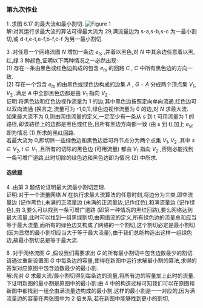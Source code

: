 ### 第九次作业

1 .求图 6.17 的最大流和最小割切.
![Figure 1](第九次作业-陶文华-2023010782.png)
    \
    解:对其运行求最大流的算法可得最大流为 29,满流量边为 s-a,s-b,s-c 为一最小割切,或 d-t,e-t,e-f,b-f,c-f 为另一最小割切.

3 .对任意一个网络流图 $N$ 增加一条边 $e_{ts}$ ,并着以黑色,对 $N$ 中其余边任意着以黑,红,绿 3 种颜色,证明以下两种情况之一必然出现:
    \
    (1) 存在一条由黑色或红色边构成的包含 $e_{ts}$ 的回路 $C$ , $C$ 中所有黑色边的方向一致.
    \
    (2) 存在一个包含 $e_{ts}$ 的由黑色或绿色边构成的边集 $A$ , $G-A$ 分成两个顶点集 $V_{1},V_{2}$ ,满足 $A$ 中全部黑色边都是由 $V_{1}$ 指向 $V_{2}$ .
    \
    证明:将黑色边和红色边视作流量为 1 的边,其中黑色边按照定向单向流通,红色边可以双向流通 (换言之,流量可为 -1,0,1),绿色边视作流量为 0 的边,对 $N$ 求最大流.
    \
    如果最大流不为 0,则由网络流量的定义,一定至少有一条从 s 到 t 可用流量为 1 的路径,即该路径上的边都是黑色或红色,且所有黑边方向都一致 (由 s 到 t),加上 $e_{st}$ 即为情况 (1) 所求的黑红回路.
    \
    若最大流为 0,即切除一些绿色边和黑色边后可将节点分为两个点集 $V_{1},V_{2}$ ,其中 $s\in V_{2},t\in V_{1}$ ,且所有的切除的黑色边 (可用流量) 都由 $V_{1}$ 指向 $V_{2}$ ,否则必能找到一条可增广道路,此时切除的绿色边和黑色边即为情况 (2) 中所求.

#### 选做题

4 .由第 3 题结论证明最大流最小割切定理.
    \
    证明:对于一个流量网络 $N$ 在执行求最大流算法的任意时刻,将边分为三类,即空流量边 (记作黑色),未满的正流量边 (未满的正流量边,记作红色),和满流量边 (记作绿色),由 3,要么可以找到一条可增广道路 (即第一种情况的黑红回路),要么网络达到最大流量,此时可以找到一组黑绿割切,由网络流的定义,所有绿色边的流量总和应当等于最大流量,而所有的绿色边又构成了网络的一个割切,这个割切必定是最小割切 (因为显然的最小割切应当大于等于最大流量),由于我们总能构造出这样一组绿色边,故最小割切总是等于最大流.

8 .对于网络流图 $G$ ,假设我们需要求出 $G$ 的所有最小割切中包含边数最少的割切.请通过重新设置图 $G$ 中每条边的容量,使得在新图中运行求解最小割的算法,求得的答案对应原图中包含边数最少的最小割.
    \
    解:先对 $G$ 求最大流/最小割切得到每条边的流量,将所有边的容量加上此时的流量.下证明新图的最小割是原图中的最小割:由 4 中的构造过程可知我们可以在原图和新图中都找到一组全由满流量边构成的最小割,这样的最小割是一一对应的,因为满流量边的容量在两张图中为 2 倍关系,若在新图中能够找到更小的割切,